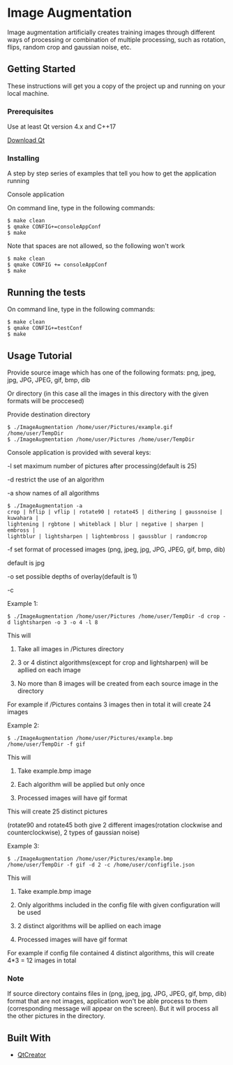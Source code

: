 # Image Augmentation

Image augmentation artificially creates training images through different ways of processing or combination of multiple processing, such as rotation, flips, random crop and gaussian noise, etc.

## Getting Started

These instructions will get you a copy of the project up and running on your local machine. 

### Prerequisites

Use at least Qt version 4.x and C++17

[Download Qt](https://www.qt.io/download)


### Installing

A step by step series of examples that tell you how to get the application running

Console application

On command line, type in the following commands:
```
$ make clean
$ qmake CONFIG+=consoleAppConf
$ make
```
Note that spaces are not allowed, so the following won't work
```
$ make clean
$ qmake CONFIG += consoleAppConf
$ make
```

## Running the tests

On command line, type in the following commands:
```
$ make clean
$ qmake CONFIG+=testConf
$ make
```
## Usage Tutorial
Provide source image which has one of the following formats: png, jpeg, jpg, JPG, JPEG, gif, bmp, dib

Or directory (in this case all the images in this directory with the given formats will be proccesed)

Provide destination directory
```
$ ./ImageAugmentation /home/user/Pictures/example.gif /home/user/TempDir
$ ./ImageAugmentation /home/user/Pictures /home/user/TempDir
``` 
Console application is provided with several keys:

-l <number>
set maximum number of pictures after processing(default is 25)

-d <algorithm name>
restrict the use of an algorithm

-a
show names of all algorithms
```
$ ./ImageAugmentation -a
crop | hflip | vflip | rotate90 | rotate45 | dithering | gaussnoise | kuwahara | 
lightening | rgbtone | whiteblack | blur | negative | sharpen | embross | 
lightblur | lightsharpen | lightembross | gaussblur | randomcrop

```
-f <format>
set format of processed images (png, jpeg, jpg, JPG, JPEG, gif, bmp, dib)

default is jpg

-o <number>
set possible depths of overlay(default is 1)

-c <config file path>

Example 1:
```
$ ./ImageAugmentation /home/user/Pictures /home/user/TempDir -d crop -d lightsharpen -o 3 -o 4 -l 8

```
This will

1) Take all images in /Pictures directory

2) 3 or 4 distinct algorithms(except for crop and lightsharpen) will be apllied on each image

3) No more than 8 images will be created from each source image in the directory

For example if /Pictures contains 3 images then in total it will create 24 images 

Example 2:
```
$ ./ImageAugmentation /home/user/Pictures/example.bmp /home/user/TempDir -f gif

```
This will

1) Take example.bmp image

2) Each algorithm will be applied but only once

3) Processed images will have gif format

This will create 25 distinct pictures 

(rotate90 and rotate45 both give 2 different images(rotation clockwise and counterclockwise), 2 types of gaussian noise) 

Example 3:
```
$ ./ImageAugmentation /home/user/Pictures/example.bmp /home/user/TempDir -f gif -d 2 -c /home/user/configfile.json

```
This will

1) Take example.bmp image

2) Only algorithms included in the config file with given configuration will be used
 
3) 2 distinct algorithms will be apllied on each image

4) Processed images will have gif format

For example if config file contained 4 distinct algorithms, this will create 4*3 = 12 images in total

### Note
If source directory contains files in (png, jpeg, jpg, JPG, JPEG, gif, bmp, dib) format that are not images, application won't be able process to them (corresponding message will appear on the screen). 
But it will process all the other pictures in the directory.
## Built With

* [QtCreator](https://www.qt.io/)

